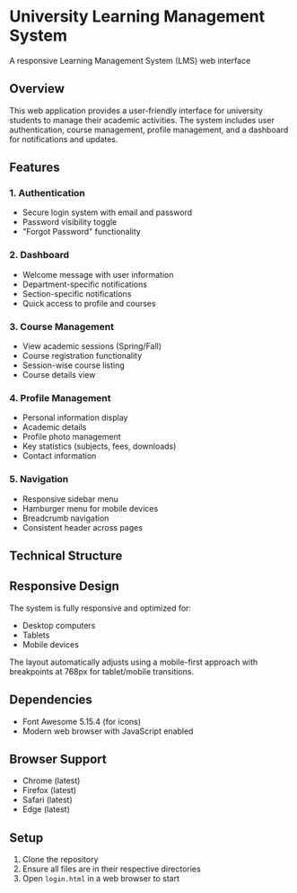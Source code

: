 # University Learning Management System

A responsive Learning Management System (LMS) web interface

## Overview

This web application provides a user-friendly interface for university students to manage their academic activities. The system includes user authentication, course management, profile management, and a dashboard for notifications and updates.

## Features

### 1. Authentication

- Secure login system with email and password
- Password visibility toggle
- "Forgot Password" functionality

### 2. Dashboard

- Welcome message with user information
- Department-specific notifications
- Section-specific notifications
- Quick access to profile and courses

### 3. Course Management

- View academic sessions (Spring/Fall)
- Course registration functionality
- Session-wise course listing
- Course details view

### 4. Profile Management

- Personal information display
- Academic details
- Profile photo management
- Key statistics (subjects, fees, downloads)
- Contact information

### 5. Navigation

- Responsive sidebar menu
- Hamburger menu for mobile devices
- Breadcrumb navigation
- Consistent header across pages

## Technical Structure

## Responsive Design

The system is fully responsive and optimized for:

- Desktop computers
- Tablets
- Mobile devices

The layout automatically adjusts using a mobile-first approach with breakpoints at 768px for tablet/mobile transitions.

## Dependencies

- Font Awesome 5.15.4 (for icons)
- Modern web browser with JavaScript enabled

## Browser Support

- Chrome (latest)
- Firefox (latest)
- Safari (latest)
- Edge (latest)

## Setup

1. Clone the repository
2. Ensure all files are in their respective directories
3. Open `login.html` in a web browser to start
